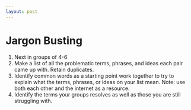 ```yaml
---
layout: post
---
```


# Jargon Busting

1. Next in groups of 4-6
2. Make a list of all the problematic terms, phrases, and ideas each pair came up with. Retain duplicates.
3. Identify common words as a starting point work together to try to explain what the terms, phrases, or ideas on your list mean. Note: use both each other and the internet as a resource.
4. Identify the terms your groups resolves as well as those you are still struggling with.
